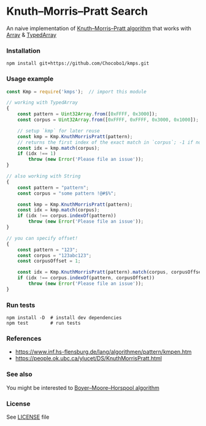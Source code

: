 # Knuth–Morris–Pratt Search

An naive implementation of [Knuth–Morris–Pratt algorithm][wikipedia_link] that works with [Array][mdn_array_link] & [TypedArray][mdn_typed_array_link]

[wikipedia_link]: https://en.wikipedia.org/wiki/Knuth%E2%80%93Morris%E2%80%93Pratt_algorithm
[mdn_array_link]: https://developer.mozilla.org/en-US/docs/Web/JavaScript/Reference/Global_Objects/Array
[mdn_typed_array_link]: https://developer.mozilla.org/en-US/docs/Web/JavaScript/Reference/Global_Objects/TypedArray

### Installation
```shell
npm install git+https://github.com/Chocobo1/kmps.git
```

### Usage example
```javascript
const Kmp = require('kmps');  // import this module

// working with TypedArray
{
    const pattern = Uint32Array.from([0xFFFF, 0x3000]);
    const corpus = Uint32Array.from([0xFFFF, 0xFFFF, 0x3000, 0x1000]);

    // setup `kmp` for later reuse
    const kmp = Kmp.KnuthMorrisPratt(pattern);
    // returns the first index of the exact match in `corpus`; -1 if not found
    const idx = kmp.match(corpus);
    if (idx !== 1)
        throw (new Error('Please file an issue'));
}

// also working with String
{
    const pattern = "pattern";
    const corpus = "some pattern !@#$%";

    const kmp = Kmp.KnuthMorrisPratt(pattern);
    const idx = kmp.match(corpus);
    if (idx !== corpus.indexOf(pattern))
        throw (new Error('Please file an issue'));
}

// you can specify offset!
{
    const pattern = "123";
    const corpus = "123abc123";
    const corpusOffset = 1;

    const idx = Kmp.KnuthMorrisPratt(pattern).match(corpus, corpusOffset);
    if (idx !== corpus.indexOf(pattern, corpusOffset))
        throw (new Error('Please file an issue'));
}
```

### Run tests
```shell
npm install -D  # install dev dependencies
npm test        # run tests
```

### References
* https://www.inf.hs-flensburg.de/lang/algorithmen/pattern/kmpen.htm
* https://people.ok.ubc.ca/ylucet/DS/KnuthMorrisPratt.html

### See also
You might be interested to [Boyer–Moore–Horspool algorithm][bmh_link]

[bmh_link]: https://github.com/Chocobo1/bmhs

### License
See [LICENSE](./LICENSE) file
